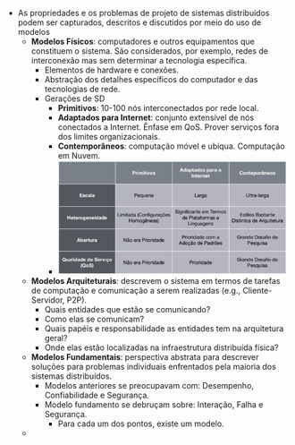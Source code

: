 - As propriedades e os problemas de projeto de sistemas distribuídos podem ser
  capturados, descritos e discutidos por meio do uso de modelos
	- **Modelos Físicos**: computadores e outros equipamentos que constituem o sistema. São considerados, por exemplo, redes de interconexão mas sem determinar a tecnologia específica.
		- Elementos de hardware e conexões.
		- Abstração dos detalhes específicos do computador e das tecnologias de rede.
		- Gerações de SD
			- **Primitivos**: 10-100 nós interconectados por rede local.
			- **Adaptados para Internet**: conjunto extensível de nós conectados a Internet. Ênfase em QoS. Prover serviços fora dos limites organizacionais.
			- **Contemporâneos**: computação móvel e ubíqua. Computação em Nuvem.
			- ![image.png](../assets/image_1677163103006_0.png)
	- **Modelos Arquiteturais**: descrevem o sistema em termos de tarefas de computação e comunicação a serem realizadas (e.g., Cliente-Servidor, P2P).
		- Quais entidades que estão se comunicando?
		- Como elas se comunicam?
		- Quais papéis e responsabilidade as entidades tem na arquitetura geral?
		- Onde elas estão localizadas na infraestrutura distribuída física?
	- **Modelos Fundamentais**: perspectiva abstrata para descrever soluções para problemas individuais enfrentados pela maioria dos sistemas distribuídos.
		- Modelos anteriores se preocupavam com: Desempenho, Confiabilidade e Segurança.
		- Modelo fundamento se debruçam sobre: Interação, Falha e Segurança.
			- Para cada um dos pontos, existe um modelo.
	-